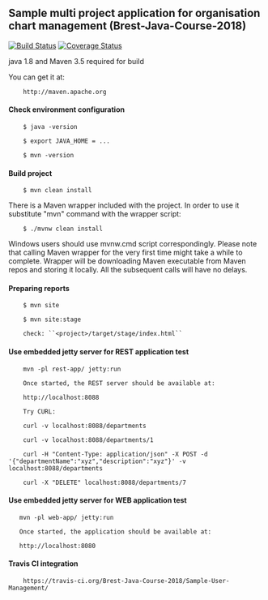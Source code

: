 ## Sample multi project application for organisation chart management (Brest-Java-Course-2018)

[![Build Status](https://travis-ci.org/Brest-Java-Course-2018/Sample-User-Management.svg?branch=master)](https://travis-ci.org/Brest-Java-Course-2018/Sample-User-Management)
[![Coverage Status](https://coveralls.io/repos/github/Brest-Java-Course-2018/Sample-User-Management/badge.svg)](https://coveralls.io/github/Brest-Java-Course-2018/Sample-User-Management)

java 1.8 and Maven 3.5 required for build

You can get it at:

        http://maven.apache.org

#### Check environment configuration
        
        $ java -version
        
        $ export JAVA_HOME = ...
        
        $ mvn -version
        
#### Build project

        $ mvn clean install

There is a Maven wrapper included with the project. In order to use it substitute "mvn" command with the wrapper script:

        $ ./mvnw clean install

Windows users should use mvnw.cmd script correspondingly. Please note that calling Maven wrapper for the very first time might take a while to complete. Wrapper will be downloading Maven executable from Maven repos and storing it locally. All the subsequent calls will have no delays.
        
#### Preparing reports
      
        $ mvn site
      
        $ mvn site:stage
      
        check: ``<project>/target/stage/index.html``

#### Use embedded jetty server for REST application test

        mvn -pl rest-app/ jetty:run
        
        Once started, the REST server should be available at:
        
        http://localhost:8088
        
        Try CURL:
        
        curl -v localhost:8088/departments
        
        curl -v localhost:8088/departments/1
        
        curl -H "Content-Type: application/json" -X POST -d '{"departmentName":"xyz","description":"xyz"}' -v localhost:8088/departments
        
        curl -X "DELETE" localhost:8088/departments/7
        

#### Use embedded jetty server for WEB application test

       mvn -pl web-app/ jetty:run

       Once started, the application should be available at:

       http://localhost:8080

#### Travis CI integration

        https://travis-ci.org/Brest-Java-Course-2018/Sample-User-Management/

